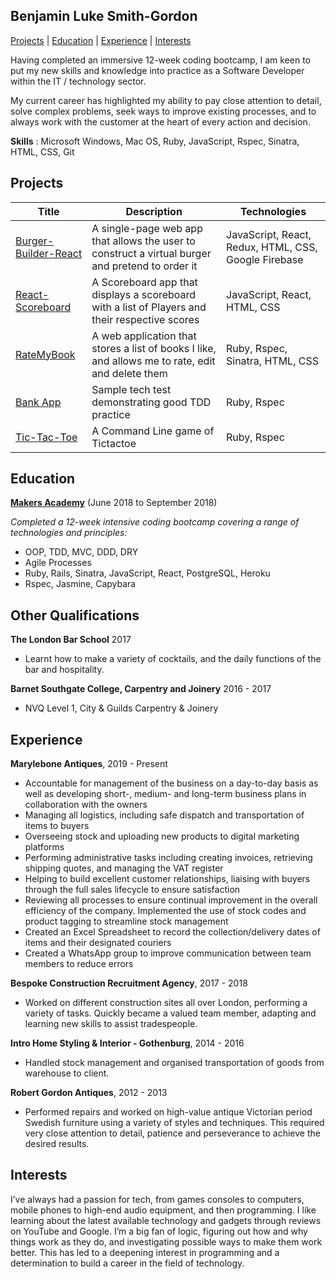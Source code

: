 ## Benjamin Luke Smith-Gordon

[Projects](#projects) | [Education](#education) | [Experience](#experience) | [Interests](#interests)


Having completed an immersive 12-week coding bootcamp, I am keen to put my new skills and knowledge into practice as a Software Developer within the IT / technology sector. 

My current career has highlighted my ability to pay close attention to detail, solve complex problems, seek ways to improve existing processes, and to always work with the customer at the heart of every action and decision.


**Skills** : Microsoft Windows, Mac OS, Ruby, JavaScript, Rspec, Sinatra, HTML, CSS, Git

## Projects

Title  | Description                              | Technologies  | 
------ | ------------------------------    | ------------- |
[Burger-Builder-React](https://github.com/Ben-893/Burger-Builder-React) | A single-page web app that allows the user to construct a virtual burger and pretend to order it | JavaScript, React, Redux, HTML, CSS, Google Firebase
[React-Scoreboard](https://github.com/Ben-893/React-Scoreboard) | A Scoreboard app that displays a scoreboard with a list of Players and their respective scores | JavaScript, React, HTML, CSS
[RateMyBook](https://github.com/Ben-893/RateMyBook) | A web application that stores a list of books I like, and allows me to rate, edit and delete them | Ruby, Rspec, Sinatra, HTML, CSS
[Bank App](https://github.com/Ben-893/bank_app) | Sample tech test demonstrating good TDD practice | Ruby, Rspec
[Tic-Tac-Toe](https://github.com/Ben-893/tic-tac-toe) | A Command Line game of Tictactoe | Ruby, Rspec



## Education

**[Makers Academy](http://www.makersacademy.com/curriculum/)** (June 2018 to September 2018)

*Completed a 12-week intensive coding bootcamp covering a range of technologies and principles:*

- OOP, TDD, MVC, DDD, DRY
- Agile Processes
- Ruby, Rails, Sinatra, JavaScript, React, PostgreSQL, Heroku
- Rspec, Jasmine, Capybara


## Other Qualifications

**The London Bar School** 2017

- Learnt how to make a variety of cocktails, and the daily functions of the bar and hospitality. 

**Barnet Southgate College, Carpentry and Joinery** 2016 - 2017

- NVQ Level 1, City & Guilds Carpentry & Joinery

## Experience

**Marylebone Antiques**, 2019 - Present

  -	Accountable for management of the business on a day-to-day basis as well as developing short-, medium- and long-term business plans in collaboration with the owners
  -	Managing all logistics, including safe dispatch and transportation of items to buyers
  -	Overseeing stock and uploading new products to digital marketing platforms
  -	Performing administrative tasks including creating invoices, retrieving shipping quotes, and managing the VAT register
  -	Helping to build excellent customer relationships, liaising with buyers through the full sales lifecycle to ensure satisfaction
  -	Reviewing all processes to ensure continual improvement in the overall efficiency of the company. Implemented the use of stock codes and product tagging to streamline stock management
  -	Created an Excel Spreadsheet to record the collection/delivery dates of items and their designated couriers
  -	Created a WhatsApp group to improve communication between team members to reduce errors


**Bespoke Construction Recruitment Agency**, 2017 - 2018

- Worked on different construction sites all over London, performing a variety of tasks. Quickly became a valued team member, adapting and learning new skills to assist tradespeople.

**Intro Home Styling & Interior - Gothenburg**, 2014 - 2016

- Handled stock management and organised transportation of goods from warehouse to client.

**Robert Gordon Antiques**, 2012 - 2013  

- Performed repairs and worked on high-value antique Victorian period Swedish furniture using a variety of styles and techniques. This required very close attention to detail, patience and perseverance to achieve the desired results.

## Interests

I’ve always had a passion for tech, from games consoles to computers, mobile phones to high-end audio equipment,
and then programming. I like learning about the latest available technology and gadgets through reviews on YouTube
and Google. I’m a big fan of logic, figuring out how and why things work as they do, and investigating possible ways to
make them work better. This has led to a deepening interest in programming and a determination to build a career in
the field of technology.


  
 
